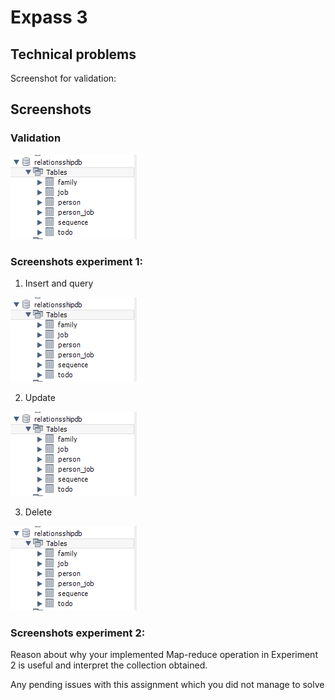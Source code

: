 # Expass 3

## Technical problems

Screenshot for validation:

## Screenshots
### Validation

![Alt text](https://github.com/EvenSandvik/DAT250STE1/blob/master/ex2/DB1.png?raw=true "Optional Title")

### Screenshots experiment 1:

1. Insert and query

![Alt text](https://github.com/EvenSandvik/DAT250STE1/blob/master/ex2/DB1.png?raw=true "Optional Title")

2. Update

![Alt text](https://github.com/EvenSandvik/DAT250STE1/blob/master/ex2/DB1.png?raw=true "Optional Title")

3. Delete

![Alt text](https://github.com/EvenSandvik/DAT250STE1/blob/master/ex2/DB1.png?raw=true "Optional Title")

### Screenshots experiment 2:

Reason about why your implemented Map-reduce operation in Experiment 2 is useful and interpret the collection obtained.

Any pending issues with this assignment which you did not manage to solve
